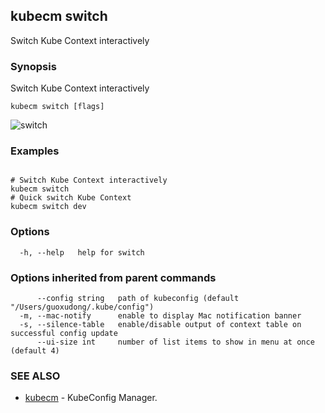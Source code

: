 ## kubecm switch

Switch Kube Context interactively

### Synopsis


Switch Kube Context interactively


```
kubecm switch [flags]
```

![switch](../../static/switch.gif)

### Examples

```

# Switch Kube Context interactively
kubecm switch
# Quick switch Kube Context
kubecm switch dev

```

### Options

```
  -h, --help   help for switch
```

### Options inherited from parent commands

```
      --config string   path of kubeconfig (default "/Users/guoxudong/.kube/config")
  -m, --mac-notify      enable to display Mac notification banner
  -s, --silence-table   enable/disable output of context table on successful config update
      --ui-size int     number of list items to show in menu at once (default 4)
```

### SEE ALSO

* [kubecm](kubecm.md)	 - KubeConfig Manager.

